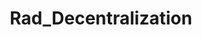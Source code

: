 ---
title: Rad_Decentralization
crosslinks:
- autotldr
- IAmA
- Anarchism
- ethereum
- RedditAlternatives
- DataHoarder
- hocnet
- PFSENSE
- zeronet
- phillymeshnet
- ShrugLifeSyndicate
---